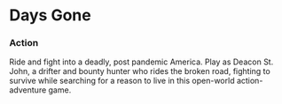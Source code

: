 # Days Gone

### Action

Ride and fight into a deadly, post pandemic America. Play as Deacon St. John, a drifter and bounty hunter who rides the broken road, fighting to survive while searching for a reason to live in this open-world action-adventure game.
